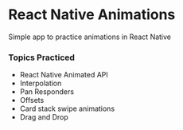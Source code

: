 # React Native Animations

Simple app to practice animations in React Native

### Topics Practiced

- React Native Animated API
- Interpolation
- Pan Responders
- Offsets
- Card stack swipe animations
- Drag and Drop
